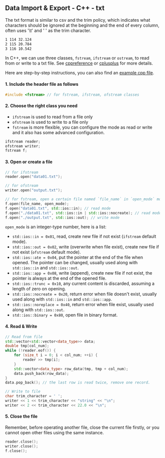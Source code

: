 ## Data Import & Export - C++ - txt

The txt format is similar to csv and the trim policy, which indicates what characters should be ignored at the beginning and the end of every column, often uses '\t' and ' ' as the trim character.

```txt
1 114 32.124
2 115 20.784
3 116 10.542
```

In C++, we can use three classes, `fstream`, `ifstream` or `ostream`, to  read from or write to a txt file. See [cppreference](https://en.cppreference.com/w/cpp/header/fstream) or [cplusplus](http://www.cplusplus.com/reference/fstream/fstream/) for more details.

Here are step-by-step instructions, you can also find an [example cpp file](https://github.com/Magic-wei/programming_practices/blob/master/practice_cpp/func/src/file_ReadWrite_main.cpp).

#### 1. Include the header file as follows

```c++
#include <fstream> // for fstream, ifstream, ofstream classes
```

#### 2. Choose the right class you need

- `ifstream` is used to read from a file only
- `ofstream` is used to write to a file only
- `fstream` is more flexible, you can configure the mode as read or write and it also has some advanced configuration.

```c++
ifstream reader;
ofstream writer;
fstream f;
```

#### 3. Open or create a file

```c++
// for ifstream
reader.open("data01.txt");

// for ofstream
writer.open("output.txt");

// for fstream, open a certain file named `file_name` in `open_mode` mode.
f.open(file_name, open_mode);
f.open("data01.txt", std::ios::in); // read mode
f.open("./data01.txt", std::ios::in | std::ios::nocreate); // read mode, return error when file doesn't exist
f.open("./output.txt", std::ios::out); // write mode
```

`open_mode` is an integer-type number, here is a list:

* `std::ios::in = 0x01`, read, create new file if not exist (`ifstream` default mode).
* `std::ios::out = 0x02`, write (overwrite when file exist), create new file if not exist (`ofstream` default mode).
* `std::ios::ate = 0x04`, put the pointer at the end of the file when opened. The pointer can be changed, usually used along with `std::ios::in` and `std::ios::out`.
* `std::ios::app = 0x08`, write (append), create new file if not exist, the pointer is always at the end of the opened file.
* `std::ios::trunc = 0x10`, any current content is discarded, assuming a length of zero on opening.
* `std::ios::nocreate = 0x20`, return error when file doesn't exist, usually used along with `std::ios::in` and `std::ios::app`.
* `std::ios::noreplace = 0x40`, return error when file exist, usually used along with `std::ios::out`.
* `std::ios::binary = 0x80`, open file in binary format.

#### 4. Read & Write

```c++
// Read from file
std::vector<std::vector<data_type>> data;
double tmp[col_num];
while (!reader.eof()) {
    for (size_t i = 0; i < col_num; ++i) {
        reader >> tmp[i];
    }
    std::vector<data_type> row_data(tmp, tmp + col_num);
    data.push_back(row_data);
}
data.pop_back(); // the last row is read twice, remove one record.

// Write to file
char trim_character = ' ';
writer << 1 << trim_character << "string" << "\n";
writer << 2 << trim_character << 22.0 << "\n";
```

#### 5. Close the file

Remember, before operating another file, close the current file firstly, or you cannot open other files using the same instance.

```c++
reader.close();
writer.close();
f.close();
```



